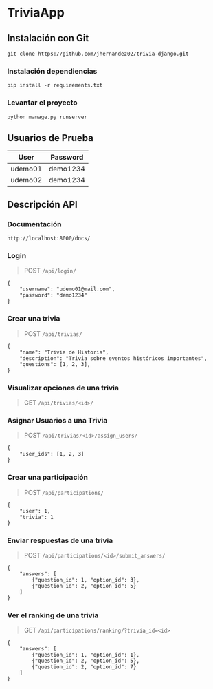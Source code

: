 # TriviaApp

## Instalación con Git
```
git clone https://github.com/jhernandez02/trivia-django.git
```
### Instalación dependiencias
```
pip install -r requirements.txt
```
### Levantar el proyecto
```
python manage.py runserver
```

## Usuarios de Prueba
| User    | Password |
|---------|----------|
| udemo01 | demo1234 |
| udemo02 | demo1234 |

## Descripción API

### Documentación
```
http://localhost:8000/docs/
```

### Login
> POST `/api/login/`
```
{
	"username": "udemo01@mail.com",
	"password": "demo1234"
}
```


### Crear una trivia
> POST `/api/trivias/`
```
{
    "name": "Trivia de Historia",
    "description": "Trivia sobre eventos históricos importantes",
    "questions": [1, 2, 3],
}
```

### Visualizar opciones de una trivia
> GET `/api/trivias/<id>/`


### Asignar Usuarios a una Trivia
> POST `/api/trivias/<id>/assign_users/`
```
{
    "user_ids": [1, 2, 3]
}
```

### Crear una participación
> POST `/api/participations/`
```
{
    "user": 1,
    "trivia": 1
}
```

### Enviar respuestas de una trivia
> POST `/api/participations/<id>/submit_answers/`
```
{
    "answers": [
        {"question_id": 1, "option_id": 3},
        {"question_id": 2, "option_id": 5}
    ]
}
```

### Ver el ranking de una trivia
> GET `/api/participations/ranking/?trivia_id=<id>`
```
{
	"answers": [
		{"question_id": 1, "option_id": 1},
		{"question_id": 2, "option_id": 5},
		{"question_id": 2, "option_id": 7}
	]
}
```
